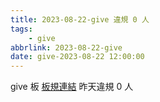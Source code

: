 ```yaml
---
title: 2023-08-22-give 違規 0 人
tags:
    - give
abbrlink: 2023-08-22-give
date: give-2023-08-22 12:00:00
---
```

give 板 [板規連結](https://www.ptt.cc/bbs/give/M.1612495900.A.C32.html)
昨天違規 0 人
